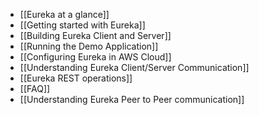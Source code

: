 * [[Eureka at a glance]]
* [[Getting started with Eureka]]
* [[Building Eureka Client and Server]]
* [[Running the Demo Application]]
* [[Configuring Eureka in AWS Cloud]]
* [[Understanding Eureka Client/Server Communication]]
* [[Eureka REST operations]]
* [[FAQ]]
* [[Understanding Eureka Peer to Peer communication]]
